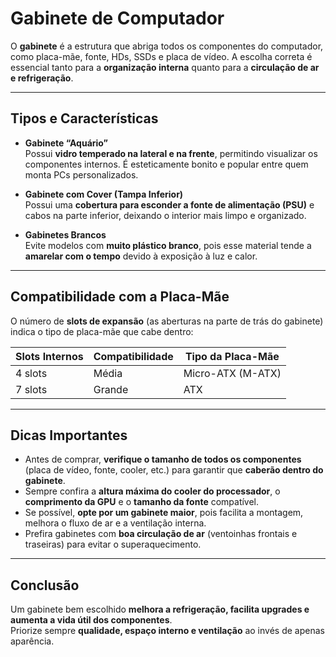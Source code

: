 # Gabinete de Computador

O **gabinete** é a estrutura que abriga todos os componentes do computador, como placa-mãe, fonte, HDs, SSDs e placa de vídeo. A escolha correta é essencial tanto para a **organização interna** quanto para a **circulação de ar e refrigeração**.

---

## Tipos e Características

- **Gabinete “Aquário”**  
  Possui **vidro temperado na lateral e na frente**, permitindo visualizar os componentes internos. É esteticamente bonito e popular entre quem monta PCs personalizados.

- **Gabinete com Cover (Tampa Inferior)**  
  Possui uma **cobertura para esconder a fonte de alimentação (PSU)** e cabos na parte inferior, deixando o interior mais limpo e organizado.

- **Gabinetes Brancos**  
  Evite modelos com **muito plástico branco**, pois esse material tende a **amarelar com o tempo** devido à exposição à luz e calor.

---

## Compatibilidade com a Placa-Mãe

O número de **slots de expansão** (as aberturas na parte de trás do gabinete) indica o tipo de placa-mãe que cabe dentro:

| Slots Internos | Compatibilidade | Tipo da Placa-Mãe |
|----------------|----------------|-------------------|
| 4 slots        | Média           | Micro-ATX (M-ATX) |
| 7 slots        | Grande          | ATX               |

---

## Dicas Importantes

- Antes de comprar, **verifique o tamanho de todos os componentes** (placa de vídeo, fonte, cooler, etc.) para garantir que **caberão dentro do gabinete**.  
- Sempre confira a **altura máxima do cooler do processador**, o **comprimento da GPU** e o **tamanho da fonte** compatível.
- Se possível, **opte por um gabinete maior**, pois facilita a montagem, melhora o fluxo de ar e a ventilação interna.
- Prefira gabinetes com **boa circulação de ar** (ventoinhas frontais e traseiras) para evitar o superaquecimento.

---

## Conclusão

Um gabinete bem escolhido **melhora a refrigeração, facilita upgrades e aumenta a vida útil dos componentes**.  
Priorize sempre **qualidade, espaço interno e ventilação** ao invés de apenas aparência.
